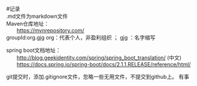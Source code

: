 #记录  
.md文件为markdown文件  
Maven仓库地址：  
    &emsp;&emsp;https://mvnrepository.com/  
groupId:org.gjg  org：代表个人，非盈利组织 ；   gjg ：名字缩写  

spring boot文档地址：  
    &emsp;&emsp;http://blog.geekidentity.com/spring/spring_boot_translation/  (中文)  
    &emsp;&emsp;https://docs.spring.io/spring-boot/docs/2.1.1.RELEASE/reference/html/  

git提交时，添加.gitignore文件，忽略一些无用文件，不提交到github上。
有事